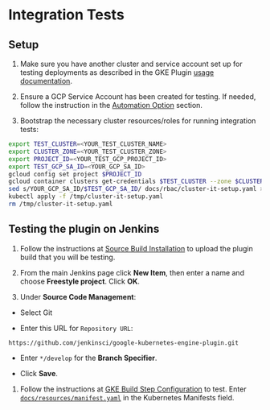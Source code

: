 <!--
 Copyright 2019 Google LLC

 Licensed under the Apache License, Version 2.0 (the "License"); you may not use this file except in
 compliance with the License. You may obtain a copy of the License at

        https://www.apache.org/licenses/LICENSE-2.0

 Unless required by applicable law or agreed to in writing, software distributed under the License
 is distributed on an "AS IS" BASIS, WITHOUT WARRANTIES OR CONDITIONS OF ANY KIND, either express or
 implied. See the License for the specific language governing permissions and limitations under the
 License.
-->
# Integration Tests
## Setup
<!--
TODO(stephenashank): Remove this once the credentials can be preloaded through the helm chart.
This depends on refactoring the Google Oauth Plugin.
-->
1. Make sure you have another cluster and service account set up for testing deployments as described in the GKE Plugin [usage documentation](Home.md#usage).

1. Ensure a GCP Service Account has been created for testing. If needed, follow the instruction in the [Automation Option](Home.md#automation-option) section.

1. Bootstrap the necessary cluster resources/roles for running integration tests:
```bash
export TEST_CLUSTER=<YOUR_TEST_CLUSTER_NAME>
export CLUSTER_ZONE=<YOUR_TEST_CLUSTER_ZONE>
export PROJECT_ID=<YOUR_TEST_GCP_PROJECT_ID>
export TEST_GCP_SA_ID=<YOUR_GCP_SA_ID>
gcloud config set project $PROJECT_ID
gcloud container clusters get-credentials $TEST_CLUSTER --zone $CLUSTER_ZONE
sed s/YOUR_GCP_SA_ID/$TEST_GCP_SA_ID/ docs/rbac/cluster-it-setup.yaml > /tmp/cluster-it-setup.yaml
kubectl apply -f /tmp/cluster-it-setup.yaml
rm /tmp/cluster-it-setup.yaml
```

## Testing the plugin on Jenkins
1. Follow the instructions at [Source Build Installation](SourceBuildInstallation.md) to upload the
plugin build that you will be testing.

1. From the main Jenkins page click **New Item**, then enter a name and choose
**Freestyle project**. Click **OK**.

1. Under **Source Code Management**:

  * Select Git

  * Enter this URL for `Repository URL`:

  ```
  https://github.com/jenkinsci/google-kubernetes-engine-plugin.git
  ```

  * Enter `*/develop` for the **Branch Specifier**.

  * Click **Save**.

1. Follow the instructions at
[GKE Build Step Configuration](Home.md#google-kubernetes-engine-build-step-configuration) to test.
Enter [`docs/resources/manifest.yaml`](resources/manifest.yaml) in the Kubernetes Manifests field.

